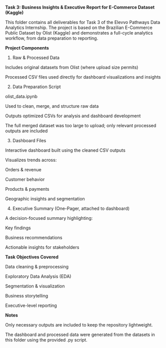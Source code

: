 **Task 3: Business Insights & Executive Report for E-Commerce Dataset (Kaggle)**

This folder contains all deliverables for Task 3 of the Elevvo Pathways Data Analytics Internship. The project is based on the Brazilian E-Commerce Public Dataset by Olist (Kaggle) and demonstrates a full-cycle analytics workflow, from data preparation to reporting.

**Project Components**
1. Raw & Processed Data

Includes original datasets from Olist (where upload size permits)

Processed CSV files used directly for dashboard visualizations and insights

2. Data Preparation Script

olist_data.ipynb

Used to clean, merge, and structure raw data

Outputs optimized CSVs for analysis and dashboard development

The full merged dataset was too large to upload; only relevant processed outputs are included

3. Dashboard Files

Interactive dashboard built using the cleaned CSV outputs

Visualizes trends across:

Orders & revenue

Customer behavior

Products & payments

Geographic insights and segmentation

4. Executive Summary (One-Pager, attached to dashboard)

A decision-focused summary highlighting:

Key findings

Business recommendations

Actionable insights for stakeholders

**Task Objectives Covered**

Data cleaning & preprocessing

Exploratory Data Analysis (EDA)

Segmentation & visualization

Business storytelling

Executive-level reporting

**Notes**

Only necessary outputs are included to keep the repository lightweight.

The dashboard and processed data were generated from the datasets in this folder using the provided .py script.
